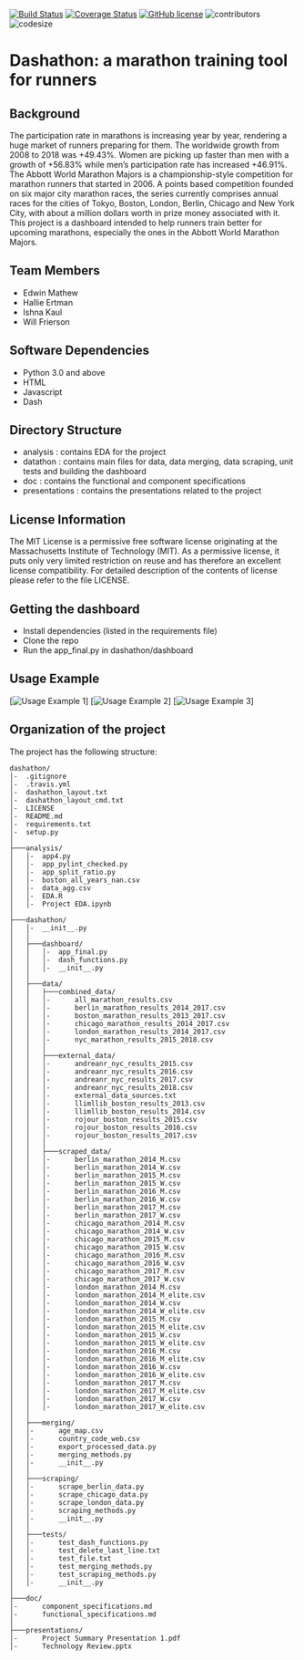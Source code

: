 [![Build Status](https://travis-ci.org/wfrierson/dashathon.svg?branch=master)](https://travis-ci.org/wfrierson/dashathon) [![Coverage Status](https://coveralls.io/repos/github/wfrierson/dashathon/badge.svg?branch=master)](https://coveralls.io/github/wfrierson/dashathon?branch=master) [![GitHub license](https://img.shields.io/github/license/Naereen/StrapDown.js.svg)](/LICENSE) ![contributors](https://img.shields.io/github/contributors/wfrierson/dashathon.svg) ![codesize](https://img.shields.io/github/languages/code-size/wfrierson/dashathon.svg)

# Dashathon: a marathon training tool for runners

## Background
The participation rate in marathons is increasing year by year, rendering a huge market of runners preparing for them. The worldwide growth from 2008 to 2018 was +49.43%. Women are picking up faster than men with a growth of +56.83% while men’s participation rate has increased +46.91%. The Abbott World Marathon Majors is a championship-style competition for marathon runners that started in 2006. A points based competition founded on six major city marathon races, the series currently comprises annual races for the cities of Tokyo, Boston, London, Berlin, Chicago and New York City, with about a million dollars worth in prize money associated with it. This project is a dashboard intended to help runners train better for upcoming marathons, especially the ones in the Abbott World Marathon Majors.

## Team Members
* Edwin Mathew
* Hallie Ertman
* Ishna Kaul
* Will Frierson

## Software Dependencies

* Python 3.0 and above
* HTML
* Javascript
* Dash

## Directory Structure

* analysis : contains EDA for the project
* datathon : contains main files for data, data merging, data scraping, unit tests and building the dashboard
* doc : contains the functional and component specifications
* presentations : contains the presentations related to the project

## License Information
The MIT License is a permissive free software license originating at the Massachusetts Institute of Technology (MIT). As a permissive license, it puts only very limited restriction on reuse and has therefore an excellent license compatibility. For detailed description of the contents of license please refer to the file LICENSE.

## Getting the dashboard
* Install dependencies (listed in the requirements file)
* Clone the repo
* Run the app_final.py in dashathon/dashboard

## Usage Example
[![Usage Example 1](https://github.com/wfrierson/dashathon/blob/master/doc/ex_1.png)]
[![Usage Example 2](https://github.com/wfrierson/dashathon/blob/master/doc/ex_2.png)]
[![Usage Example 3](https://github.com/wfrierson/dashathon/blob/master/doc/ex_3.png)]

## Organization of the project

The project has the following structure:

```
dashathon/
│-  .gitignore
│-  .travis.yml
│-  dashathon_layout.txt
│-  dashathon_layout_cmd.txt
│-  LICENSE
│-  README.md
│-  requirements.txt
│-  setup.py
│   
├───analysis/
│   │-  app4.py
│   │-  app_pylint_checked.py
│   │-  app_split_ratio.py
│   │-  boston_all_years_nan.csv
│   │-  data_agg.csv
│   │-  EDA.R
│   │-  Project EDA.ipynb
│           
├───dashathon/
│   │-  __init__.py
│   │   
│   ├───dashboard/
│   │   │-  app_final.py
│   │   │-  dash_functions.py
│   │   │-  __init__.py
│   │    
│   ├───data/
│   │   ├───combined_data/
│   │   │-      all_marathon_results.csv
│   │   │-      berlin_marathon_results_2014_2017.csv
│   │   │-      boston_marathon_results_2013_2017.csv
│   │   │-      chicago_marathon_results_2014_2017.csv
│   │   │-      london_marathon_results_2014_2017.csv
│   │   │-      nyc_marathon_results_2015_2018.csv
│   │   │       
│   │   ├───external_data/
│   │   │-      andreanr_nyc_results_2015.csv
│   │   │-      andreanr_nyc_results_2016.csv
│   │   │-      andreanr_nyc_results_2017.csv
│   │   │-      andreanr_nyc_results_2018.csv
│   │   │-      external_data_sources.txt
│   │   │-      llimllib_boston_results_2013.csv
│   │   │-      llimllib_boston_results_2014.csv
│   │   │-      rojour_boston_results_2015.csv
│   │   │-      rojour_boston_results_2016.csv
│   │   │-      rojour_boston_results_2017.csv
│   │   │       
│   │   ├───scraped_data/
│   │   │-      berlin_marathon_2014_M.csv
│   │   │-      berlin_marathon_2014_W.csv
│   │   │-      berlin_marathon_2015_M.csv
│   │   │-      berlin_marathon_2015_W.csv
│   │   │-      berlin_marathon_2016_M.csv
│   │   │-      berlin_marathon_2016_W.csv
│   │   │-      berlin_marathon_2017_M.csv
│   │   │-      berlin_marathon_2017_W.csv
│   │   │-      chicago_marathon_2014_M.csv
│   │   │-      chicago_marathon_2014_W.csv
│   │   │-      chicago_marathon_2015_M.csv
│   │   │-      chicago_marathon_2015_W.csv
│   │   │-      chicago_marathon_2016_M.csv
│   │   │-      chicago_marathon_2016_W.csv
│   │   │-      chicago_marathon_2017_M.csv
│   │   │-      chicago_marathon_2017_W.csv
│   │   │-      london_marathon_2014_M.csv
│   │   │-      london_marathon_2014_M_elite.csv
│   │   │-      london_marathon_2014_W.csv
│   │   │-      london_marathon_2014_W_elite.csv
│   │   │-      london_marathon_2015_M.csv
│   │   │-      london_marathon_2015_M_elite.csv
│   │   │-      london_marathon_2015_W.csv
│   │   │-      london_marathon_2015_W_elite.csv
│   │   │-      london_marathon_2016_M.csv
│   │   │-      london_marathon_2016_M_elite.csv
│   │   │-      london_marathon_2016_W.csv
│   │   │-      london_marathon_2016_W_elite.csv
│   │   │-      london_marathon_2017_M.csv
│   │   │-      london_marathon_2017_M_elite.csv
│   │   │-      london_marathon_2017_W.csv
│   │   │-      london_marathon_2017_W_elite.csv
│   │           
│   ├───merging/
│   │-      age_map.csv
│   │-      country_code_web.csv
│   │-      export_processed_data.py
│   │-      merging_methods.py
│   │-      __init__.py
│   │
│   ├───scraping/
│   │-      scrape_berlin_data.py
│   │-      scrape_chicago_data.py
│   │-      scrape_london_data.py
│   │-      scraping_methods.py
│   │-      __init__.py
│   │       
│   ├───tests/
│   │-      test_dash_functions.py
│   │-      test_delete_last_line.txt
│   │-      test_file.txt
│   │-      test_merging_methods.py
│   │-      test_scraping_methods.py
│   │-      __init__.py
│   
├───doc/
│-      component_specifications.md
│-      functional_specifications.md
│       
├───presentations/
│-      Project Summary Presentation 1.pdf
│-      Technology Review.pptx

